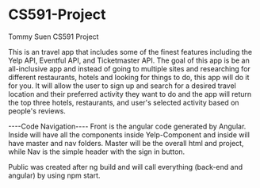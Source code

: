 # CS591-Project
Tommy Suen CS591 Project

This is an travel app that includes some of the finest features including the Yelp API, Eventful API, and Ticketmaster API. The goal of this app is be an all-inclusive app and instead of going to multiple sites and researching for different restaurants, hotels and looking for things to do, this app will do it for you. It will allow the user to sign up and search for a desired travel location and their preferred activity they want to do and the app will return the top three hotels, restaurants, and user's selected activity based on people's reviews.

----Code Navigation----
Front is the angular code generated by Angular. Inside will have all the components inside Yelp-Component and inside will have master and nav folders. Master will be the overall html and project, while Nav is the simple header with the sign in button.

Public was created after ng build and will call everything (back-end and angular) by using npm start.
